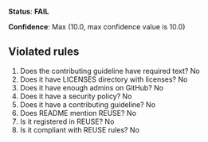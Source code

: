 **Status**: **FAIL**

**Confidence**: Max (10.0, max confidence value is 10.0)

## Violated rules

1.  Does the contributing guideline have required text? No
1.  Does it have LICENSES directory with licenses? No
1.  Does it have enough admins on GitHub? No
1.  Does it have a security policy? No
1.  Does it have a contributing guideline? No
1.  Does README mention REUSE? No
1.  Is it registered in REUSE? No
1.  Is it compliant with REUSE rules? No
